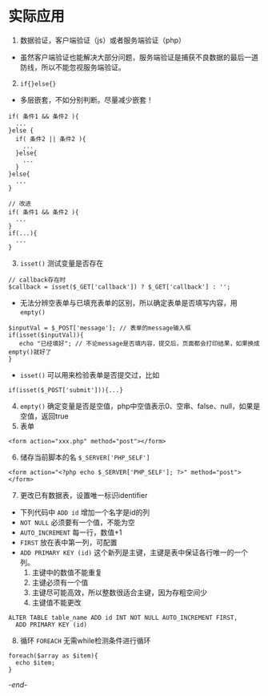 # 实际应用

1. 数据验证，客户端验证（js）或者服务端验证（php）
  * 虽然客户端验证也能解决大部分问题，服务端验证是捕获不良数据的最后一道防线，所以不能忽视服务端验证。
2. `if{}else{}`
  * 多层嵌套，不如分别判断。尽量减少嵌套！
  ```
  if( 条件1 && 条件2 ){
    ...
  }else {
    if( 条件2 || 条件2 ){
      ...
    }else{
      ...
    }
  }else{
    ...
  }
  ```
  ```
  // 改进
  if( 条件1 && 条件2 ){
    ...
  }
  if(...){
    ...
  }
  ```
3. `isset()` 测试变量是否存在
  ```
  // callback存在时
  $callback = isset($_GET['callback']) ? $_GET['callback'] : '';
  ```
  * 无法分辨空表单与已填充表单的区别，所以确定表单是否填写内容，用`empty()`
  ```
  $inputVal = $_POST['message']; // 表单的message输入框
  if(isset($inputVal)){
     echo "已经填好"; // 不论message是否填内容，提交后，页面都会打印结果，如果换成empty()就好了
  }
  ```
  * `isset()` 可以用来检验表单是否提交过，比如
  ```
  if(isset($_POST['submit'])){...}
  ```
4. `empty()` 确定变量是否是空值，php中空值表示0、空串、false、null，如果是空值，返回true
5. 表单
  ```
  <form action="xxx.php" method="post"></form>
  ```
6. 储存当前脚本的名 `$_SERVER['PHP_SELF']`
  ```
  <form action="<?php echo $_SERVER['PHP_SELF']; ?>" method="post"></form>
  ```
7. 更改已有数据表，设置唯一标识identifier
  * 下列代码中 `ADD id` 增加一个名字是id的列
  * `NOT NULL` 必须要有一个值，不能为空
  * `AUTO_INCREMENT` 每一行，数值+1
  * `FIRST` 放在表中第一列，可配置
  * `ADD PRIMARY KEY (id)` 这个新列是主键，主键是表中保证各行唯一的一个列。
    1. 主键中的数值不能重复
    2. 主键必须有一个值
    3. 主键尽可能高效，所以整数很适合主键，因为存粗空间少
    4. 主键值不能更改
  ```
  ALTER TABLE table_name ADD id INT NOT NULL AUTO_INCREMENT FIRST,
    ADD PRIMARY KEY (id)
  ```
8. 循环 `FOREACH` 无需while检测条件进行循环
  ```
  foreach($array as $item){
    echo $item;
  }
  ```

*-end-*
